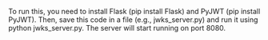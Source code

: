 To run this, you need to install Flask (pip install Flask) and PyJWT (pip install PyJWT). Then, save this code in a file (e.g., jwks_server.py) and run it using python jwks_server.py. The server will start running on port 8080.

